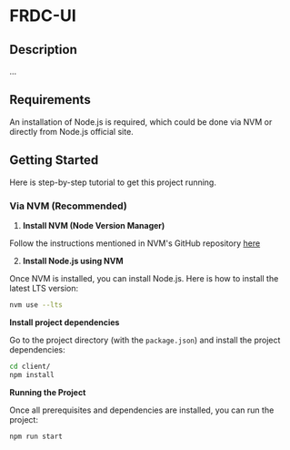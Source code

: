 # FRDC-UI

## Description

...

## Requirements

An installation of Node.js is required, which could be done via NVM or directly from Node.js official site.

## Getting Started

Here is step-by-step tutorial to get this project running.

### Via NVM (Recommended)

1. **Install NVM (Node Version Manager)**

Follow the instructions mentioned in NVM's GitHub
repository [here](https://github.com/nvm-sh/nvm#installing-and-updating)

2. **Install Node.js using NVM**

Once NVM is installed, you can install Node.js. Here is how to install the latest LTS version:

```bash
nvm use --lts
```

**Install project dependencies**

Go to the project directory (with the `package.json`) and install the project dependencies:

```bash
cd client/
npm install
```

**Running the Project**

Once all prerequisites and dependencies are installed, you can run the project:

```bash
npm run start
```
